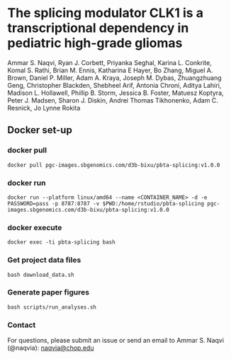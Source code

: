 # The splicing modulator CLK1 is a transcriptional dependency in pediatric high-grade gliomas
Ammar S. Naqvi, Ryan J. Corbett, Priyanka Seghal, Karina L. Conkrite, Komal S. Rathi, Brian M. Ennis, Katharina E Hayer, Bo Zhang, Miguel A. Brown, Daniel P. Miller, Adam A. Kraya, Joseph M. Dybas, Zhuangzhuang Geng, Christopher Blackden, Shebheel Arif, Antonia Chroni, Aditya Lahiri, Madison L. Hollawell, Phillip B. Storm, Jessica B. Foster, Matuesz Koptyra, Peter J. Madsen, Sharon J. Diskin, Andrei Thomas Tikhonenko, Adam C. Resnick, Jo Lynne Rokita 

## Docker set-up
### docker pull
```
docker pull pgc-images.sbgenomics.com/d3b-bixu/pbta-splicing:v1.0.0
```
### docker run
```
docker run --platform linux/amd64 --name <CONTAINER_NAME> -d -e PASSWORD=pass -p 8787:8787 -v $PWD:/home/rstudio/pbta-splicing pgc-images.sbgenomics.com/d3b-bixu/pbta-splicing:v1.0.0
```
### docker execute
```
docker exec -ti pbta-splicing bash
```
### Get project data files
```
bash download_data.sh
```
### Generate paper figures
```
bash scripts/run_analyses.sh
```
### Contact
For questions, please submit an issue or send an email to Ammar S. Naqvi (@naqvia): naqvia@chop.edu
